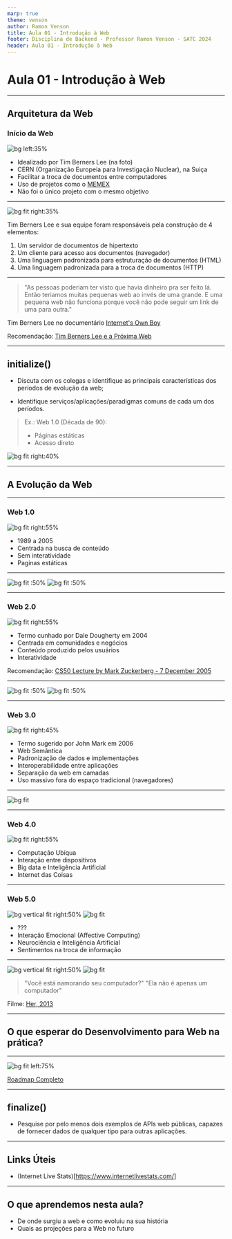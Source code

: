 ```yaml
---
marp: true
theme: venson
author: Ramon Venson
title: Aula 01 - Introdução à Web
footer: Disciplina de Backend - Professor Ramon Venson - SATC 2024
header: Aula 01 - Introdução à Web
---
```


<!-- 
_class: lead
-->

# Aula 01 - Introdução à Web

---

<!--
paginate: true 
class: normal
-->

## Arquitetura da Web
### Início da Web

![bg left:35%](https://cdn.britannica.com/94/123894-050-53EC378E/Tim-Berners-Lee-2005.jpg)

* Idealizado por Tim Berners Lee (na foto)
* CERN (Organização Europeia para Investigação Nuclear), na Suiça
* Facilitar a troca de documentos entre computadores
* Uso de projetos como o [MEMEX](https://web.stanford.edu/dept/SUL/library/extra4/sloan/MouseSite/Secondary.html)
* Não foi o único projeto com o mesmo objetivo

---

![bg fit right:35%](https://mediaarchive.cern.ch/MediaArchive/Photo/Public/2001/0108006/0108006/0108006-A5-at-72-dpi.jpg)

Tim Berners Lee e sua equipe foram responsáveis pela construção de 4 elementos:

1. Um servidor de documentos de hipertexto
1. Um cliente para acesso aos documentos (navegador)
1. Uma linguagem padronizada para estruturação de documentos (HTML)
1. Uma linguagem padronizada para a troca de documentos (HTTP)

---

> "As pessoas poderiam ter visto que havia dinheiro pra ser feito lá. Então teriamos muitas pequenas web ao invés de uma grande. E uma pequena web não funciona porque você não pode seguir um link de uma para outra."

Tim Berners Lee no documentário [Internet's Own Boy](https://www.youtube.com/watch?v=neMXxccVoAM&t=1485s)

Recomendação: [Tim Berners Lee e a Próxima Web](https://www.youtube.com/watch?v=Mhu3GN74CUg)

---

## initialize()

- Discuta com os colegas e identifique as principais características dos períodos de evolução da web;

- Identifique serviços/aplicações/paradigmas comuns de cada um dos períodos.

> Ex.: Web 1.0 (Década de 90):
> * Páginas estáticas
> * Acesso direto

![bg fit right:40%](../../assets/img/web_evolution.png)

---

## A Evolução da Web

---

### Web 1.0

![bg fit right:55%](https://s3.amazonaws.com/ceblog/wp-content/uploads/2012/02/mcdonalds.png)

* 1989 a 2005
* Centrada na busca de conteúdo
* Sem interatividade
* Paginas estáticas

---

![bg fit :50%](https://s3.amazonaws.com/ceblog/wp-content/uploads/2012/02/apple-0898.png)
![bg fit :50%](https://lastfm.freetls.fastly.net/i/u/770x0/e64114889ee04fff854040aecc027e5d.jpg)

---

### Web 2.0

![bg fit right:55%](https://f.i.uol.com.br/folha/informatica/images/08317196.jpg)

* Termo cunhado por Dale Dougherty em 2004
* Centrada em comunidades e negócios
* Conteúdo produzido pelos usuários
* Interatividade

Recomendação: [CS50 Lecture by Mark Zuckerberg - 7 December 2005](https://www.youtube.com/embed/xFFs9UgOAlE)

---

![bg fit :50%](https://i.ytimg.com/vi/EqDvbBCzTIo/maxresdefault.jpg)
![bg fit :50%](https://s.glbimg.com/po/tt/f/original/2011/09/23/fb2005.jpg)

---

### Web 3.0

![bg fit right:45%](https://static.vecteezy.com/system/resources/previews/013/481/616/large_2x/web-3-0-line-icon-decentralized-web-symbol-isolated-on-white-background-vector.jpg)

* Termo sugerido por John Mark em 2006
* Web Semântica
* Padronização de dados e implementações
* Interoperabilidade entre aplicações
* Separação da web em camadas
* Uso massivo fora do espaço tradicional (navegadores)

---

![bg fit](https://blog.onedaytesting.com.br/wp-content/uploads/2020/07/segunda-imagem-768x368.png)

---

### Web 4.0

![bg fit right:55%](https://www.embarcados.com.br/wp-content/uploads/2019/11/iot-850x510.png)

* Computação Ubíqua
* Interação entre dispositivos
* Big data e Inteligência Artificial
* Internet das Coisas

---

### Web 5.0

![bg vertical fit right:50%](https://i.guim.co.uk/img/static/sys-images/Guardian/Pix/pictures/2015/1/21/1421844142951/alicia-vikander-ex-machin-012.jpg?width=620&dpr=1&s=none)
![bg fit](https://public-media.interaction-design.org/images/encyclopedia/affective_computing/joyce_emotional_interpretation_measurement.jpg)

* ???
* Interação Emocional (Affective Computing)
* Neurociência e Inteligência Artificial
* Sentimentos na troca de informação

---

![bg vertical fit right:50%](https://media1.giphy.com/media/Vm9Xjqas7UwV2/source.gif)
![bg fit](https://media0.giphy.com/media/WSisdHp8IwSru/source.gif)

> "Você está namorando seu computador?"
> "Ela não é apenas um computador"

Filme: [Her, 2013](https://www.adorocinema.com/filmes/filme-206799/)

---

## O que esperar do Desenvolvimento para Web na **prática**?

---

![bg fit left:75%](../../assets/img/backend-roadmap.png)

[Roadmap Completo](https://roadmap.sh/backend)

---

## finalize()

- Pesquise por pelo menos dois exemplos de APIs web públicas, capazes de fornecer dados de qualquer tipo para outras aplicações.

---

## Links Úteis

* (Internet Live Stats)[https://www.internetlivestats.com/]

---

## O que aprendemos nesta aula?

* De onde surgiu a web e como evoluiu na sua história
* Quais as projeções para a Web no futuro